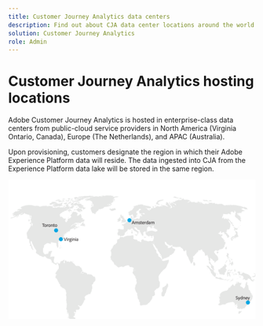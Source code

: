 ```yaml
---
title: Customer Journey Analytics data centers
description: Find out about CJA data center locations around the world.
solution: Customer Journey Analytics
role: Admin
---
```


# Customer Journey Analytics hosting locations

Adobe Customer Journey Analytics is hosted in enterprise-class data centers from public-cloud service providers in North America (Virginia Ontario, Canada), Europe (The Netherlands), and APAC (Australia).

Upon provisioning, customers designate the region in which their Adobe Experience Platform data will reside. The data ingested into CJA from the Experience Platform data lake will be stored in the same region.

![CJA data centers](assets/data-centers.png)
